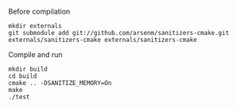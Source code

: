 Before compilation
```Shell
mkdir externals
git submodule add git://github.com/arsenm/sanitizers-cmake.git externals/sanitizers-cmake externals/sanitizers-cmake
```

Compile and run
```Shell
mkdir build
cd build
cmake .. -DSANITIZE_MEMORY=On
make
./test
```
